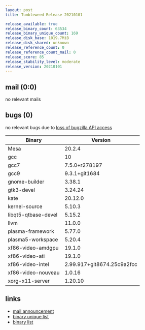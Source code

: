 ```yaml
---
layout: post
title: Tumbleweed Release 20210101

release_available: true
release_binary_count: 63534
release_binary_unique_count: 169
release_disk_base: 1019.7MiB
release_disk_shared: unknown
release_reference_count: 0
release_reference_count_mail: 0
release_score: 85
release_stability_level: moderate
release_version: 20210101
---
```


## mail (0:0)

no relevant mails

## bugs (0)

<!--more-->

no relevant bugs due to [loss of bugzilla API access](https://bugzilla.opensuse.org/show_bug.cgi?id=1157722)

Binary | Version
--- | ---
Mesa | 20.2.4
gcc | 10
gcc7 | 7.5.0+r278197
gcc9 | 9.3.1+git1684
gnome-builder | 3.38.1
gtk3-devel | 3.24.24
kate | 20.12.0
kernel-source | 5.10.3
libqt5-qtbase-devel | 5.15.2
llvm | 11.0.0
plasma-framework | 5.77.0
plasma5-workspace | 5.20.4
xf86-video-amdgpu | 19.1.0
xf86-video-ati | 19.1.0
xf86-video-intel | 2.99.917+git8674.25c9a2fcc
xf86-video-nouveau | 1.0.16
xorg-x11-server | 1.20.10

## links

- [mail announcement](https://github.com/boombatower/tumbleweed-review/issues/10)
- [binary unique list](http://download.opensuse.org/history/20210101/rpm.unique.list)
- [binary list](http://download.opensuse.org/history/20210101/rpm.list)
